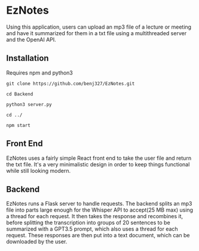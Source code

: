 # EzNotes

Using this application, users can upload an mp3 file of a lecture or meeting and have it summarized for them in a txt file using a multithreaded server and the OpenAI API.

## Installation

Requires npm and python3

`git clone https://github.com/benj327/EzNotes.git`

`cd Backend`

`python3 server.py`

`cd ../`

`npm start`

## Front End

EzNotes uses a fairly simple React front end to take the user file and return the txt file. It's a very minimalistic design in order to keep things functional while still looking modern.

## Backend

EzNotes runs a Flask server to handle requests. The backend splits an mp3 file into parts large enough for the Whisper API to accept(25 MB max) using a thread for each request. It then takes the response and recombines it, before splitting the transcription into groups of 20 sentences to be summarized with a GPT3.5 prompt, which also uses a thread for each request. These responses are then put into a text document, which can be downloaded by the user.
